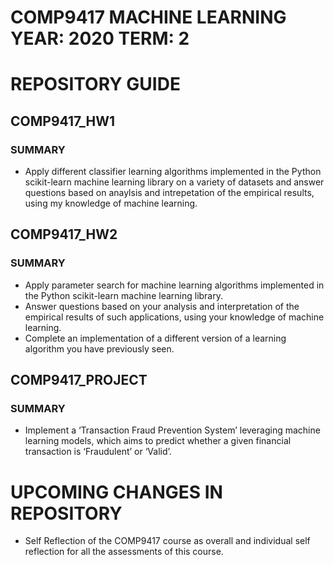 # COMP9417  MACHINE LEARNING    YEAR: 2020  TERM: 2

# REPOSITORY GUIDE

## COMP9417_HW1

### SUMMARY

- Apply different classifier learning algorithms implemented in the Python scikit-learn machine learning library on a variety of datasets and answer questions based on anaylsis and intrepetation of the empirical results, using my knowledge of machine learning.

## COMP9417_HW2

### SUMMARY

- Apply parameter search for machine learning algorithms implemented in the Python scikit-learn machine learning library.
- Answer questions based on your analysis and interpretation of the empirical results of such applications, using your knowledge of machine learning.
- Complete an implementation of a different version of a learning algorithm you have previously seen.

## COMP9417_PROJECT

### SUMMARY

- Implement a ‘Transaction Fraud Prevention System’ leveraging machine learning models, which aims to predict whether a given financial transaction is ‘Fraudulent’ or ‘Valid’.

#  UPCOMING CHANGES IN REPOSITORY

- Self Reflection of the COMP9417 course as overall and individual self reflection for all the assessments of this course.